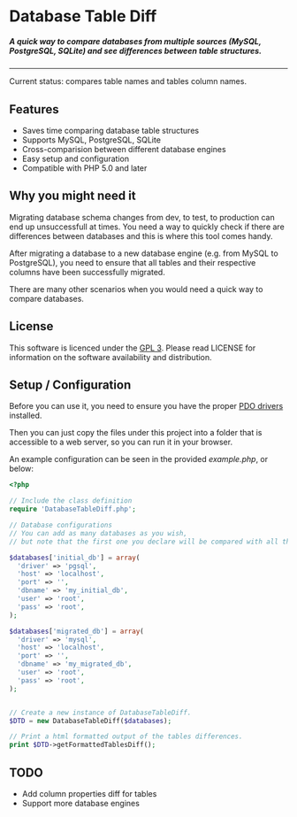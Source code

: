 # Database Table Diff
##### A quick way to compare databases from multiple sources (MySQL, PostgreSQL, SQLite) and see differences between table structures.
---
Current status: compares table names and tables column names.

## Features
- Saves time comparing database table structures
- Supports MySQL, PostgreSQL, SQLite
- Cross-comparision between different database engines
- Easy setup and configuration
- Compatible with PHP 5.0 and later

## Why you might need it

Migrating database schema changes from dev, to test, to production can end up unsuccessfull at times. 
You need a way to quickly check if there are differences between databases and this is where this tool comes handy.

After migrating a database to a new database engine (e.g. from MySQL to PostgreSQL), you need to ensure that all tables and their respective columns have been successfully migrated.

There are many other scenarios when you would need a quick way to compare databases.

## License

This software is licenced under the [GPL 3](http://www.gnu.org/licenses/gpl.html). Please read LICENSE for information on the software availability and distribution.

## Setup / Configuration

Before you can use it, you need to ensure you have the proper [PDO drivers](http://php.net/manual/en/pdo.drivers.php) installed.

Then you can just copy the files under this project into a folder that is accessible to a web server, so you can run it in your browser.

An example configuration can be seen in the provided *example.php*, or below:

```php
<?php

// Include the class definition
require 'DatabaseTableDiff.php';

// Database configurations
// You can add as many databases as you wish,
// but note that the first one you declare will be compared with all the rest.

$databases['initial_db'] = array(
  'driver' => 'pgsql',
  'host' => 'localhost',
  'port' => '',
  'dbname' => 'my_initial_db',
  'user' => 'root',
  'pass' => 'root',
);

$databases['migrated_db'] = array(
  'driver' => 'mysql',
  'host' => 'localhost',
  'port' => '',
  'dbname' => 'my_migrated_db',
  'user' => 'root',
  'pass' => 'root',
);


// Create a new instance of DatabaseTableDiff.
$DTD = new DatabaseTableDiff($databases);

// Print a html formatted output of the tables differences.
print $DTD->getFormattedTablesDiff();
```

## TODO

- Add column properties diff for tables
- Support more database engines
